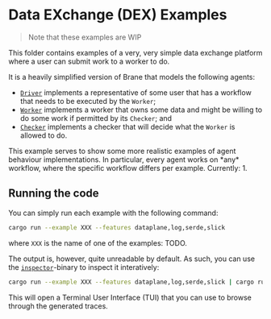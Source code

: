 # Data EXchange (DEX) Examples

> Note that these examples are WIP

This folder contains examples of a very, very simple data exchange platform where a user can submit work to a worker to do.

It is a heavily simplified version of Brane that models the following agents:
- [`Driver`](./agents/driver.rs) implements a representative of some user that has a workflow that needs to be executed by the `Worker`;
- [`Worker`](./agents/worker.rs) implements a worker that owns some data and might be willing to do some work if permitted by its `Checker`; and
- [`Checker`](./agents/checker.rs) implements a checker that will decide what the `Worker` is allowed to do.

This example serves to show some more realistic examples of agent behaviour implementations. In particular, every agent works on \*any\* workflow, where the specific workflow differs per example. Currently:
1. 


## Running the code
You can simply run each example with the following command:
```bash
cargo run --example XXX --features dataplane,log,serde,slick
```
where `XXX` is the name of one of the examples: TODO.

The output is, however, quite unreadable by default. As such, you can use the [`inspector`](../../bin/inspector/README.md)-binary to inspect it interatively:
```bash
cargo run --example XXX --features dataplane,log,serde,slick | cargo run --package inspector
```
This will open a Terminal User Interface (TUI) that you can use to browse through the generated traces.
